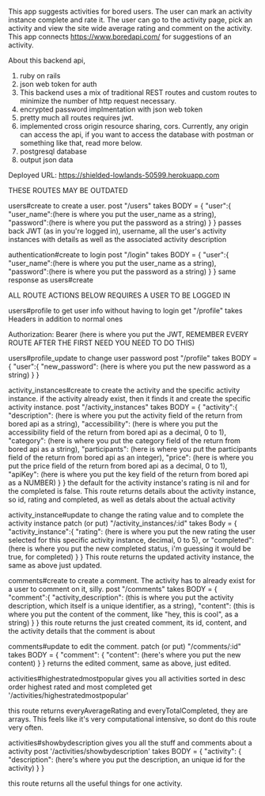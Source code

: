 This app suggests activities for bored users. The user can mark an activity instance complete and rate it. The user can go to the activity page, pick an activity and view the site wide average rating and comment on the activity. This app connects https://www.boredapi.com/ for suggestions of an activity. 

About this backend api,

1. ruby on rails
2. json web token for auth 
3. This backend uses a mix of traditional REST routes and custom routes to minimize the number of http request necessary.
4. encrypted password implmentation with json web token
5. pretty much all routes requires jwt.
6. implemented cross origin resource sharing, cors. Currently, any origin can access the api, if you want to access the database with postman or something like that, read more below.
7. postgresql database
8. output json data

Deployed URL: https://shielded-lowlands-50599.herokuapp.com

THESE ROUTES MAY BE OUTDATED

users#create to create a user.
post "/users" takes BODY = 
{
  "user":{
    "user_name":(here is where you put the user_name as a string), 
    "password":(here is where you put the password as a string)
  }
}
passes back JWT (as in you're logged in), username, all the user's activity instances with details as well as the associated activity description

authentication#create to login
post "/login" takes BODY = 
{
  "user":{
    "user_name":(here is where you put the user_name as a string), 
    "password":(here is where you put the password as a string)
  }
}
same response as users#create

ALL ROUTE ACTIONS BELOW REQUIRES A USER TO BE LOGGED IN

users#profile to get user info without having to login
get "/profile" takes Headers in addition to normal ones

Authorization: Bearer (here is where you put the JWT, REMEMBER EVERY ROUTE AFTER THE FIRST NEED YOU NEED TO DO THIS)

users#profile_update to change user password
post "/profile" takes BODY =
{
  "user":{
    "new_password": (here is where you put the new password as a string)
  }
}

activity_instances#create to create the activity and the specific activity instance. if the activity already exist, then it finds it and create the specific activity instance.
post "/activity_instances" takes BODY =
{
  "activity":{
    "description": (here is where you put the activity field of the return from bored api as a string),
    "accessibility": (here is where you put the accessibility field of the return from bored api as a decimal, 0 to 1),
    "category": (here is where you put the category field of the return from bored api as a string),
    "participants": (here is where you put the participants field of the return from bored api as an integer),
    "price": (here is where you put the price field of the return from bored api as a decimal, 0 to 1),
    "apiKey": (here is where you put the key field of the return from bored api as a NUMBER)
  }
}
the default for the activity instance's rating is nil and for the completed is false. This route returns details about the activity instance, so id, rating and completed, as well as detals about the actual activity

activity_instance#update to change the rating value and to complete the activity instance
patch (or put) "/activity_instances/:id" takes Body =
{
  "activity_instance":{
    "rating": (here is where you put the new rating the user selected for this specific activity instance, decimal, 0 to 5),
    or
    "completed": (here is where you put the new completed status, i'm guessing it would be true, for completed)
  }
}
This route returns the updated activity instance, the same as above just updated.

comments#create to create a comment. The activity has to already exist for a user to comment on it, silly.
post "/comments" takes BODY =
{
  "comment":{
    "activity_description": (this is where you put the activity description, which itself is a unique identifier, as a string),
    "content": (this is where you put the content of the comment, like "hey, this is cool", as a string)
  }
}
this route returns the just created comment, its id, content, and the activity details that the comment is about

comments#update to edit the comment.
patch (or put) "/comments/:id" takes BODY =
{
  "comment": {
    "content": (here's where you put the new content)
  }
}
returns the edited comment, same as above, just edited.

activities#highestratedmostpopular gives you all activities sorted in desc order highest rated and most completed
get '/activities/highestratedmostpopular'

this route returns everyAverageRating and everyTotalCompleted, they are arrays. This feels like it's very computational intensive, so dont do this route very often.

activities#showbydescription gives you all the stuff and comments about a activity
post '/activities/showbydescription' takes BODY =
{
  "activity": {
    "description": (here's where you put the description, an unique id for the activity)
  }
}

this route returns all the useful things for one activity.
